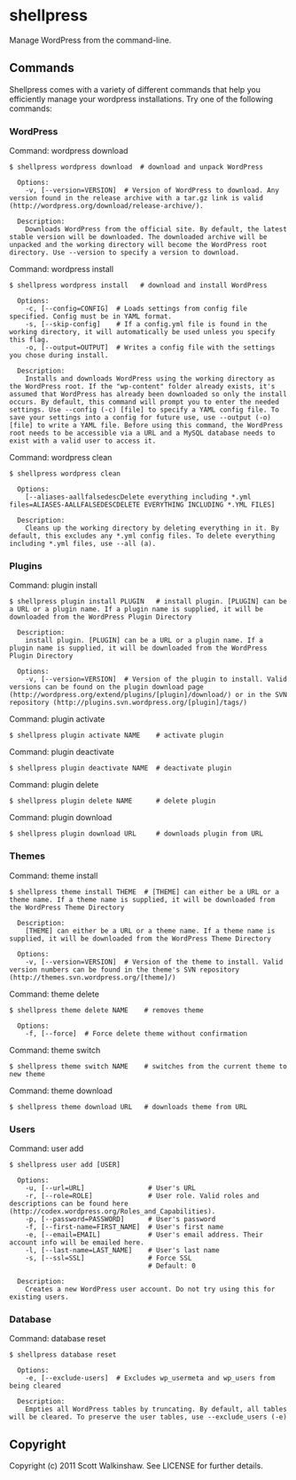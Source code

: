 # shellpress

Manage WordPress from the command-line.

## Commands

Shellpress comes with a variety of different commands that help you efficiently manage your wordpress installations. Try one of the following commands:

### WordPress

Command: wordpress download

    $ shellpress wordpress download  # download and unpack WordPress

      Options:
        -v, [--version=VERSION]  # Version of WordPress to download. Any version found in the release archive with a tar.gz link is valid (http://wordpress.org/download/release-archive/).

      Description:
        Downloads WordPress from the official site. By default, the latest stable version will be downloaded. The downloaded archive will be unpacked and the working directory will become the WordPress root directory. Use --version to specify a version to download.

Command: wordpress install

    $ shellpress wordpress install   # download and install WordPress

      Options:
        -c, [--config=CONFIG]  # Loads settings from config file specified. Config must be in YAML format.
        -s, [--skip-config]    # If a config.yml file is found in the working directory, it will automatically be used unless you specify this flag.
        -o, [--output=OUTPUT]  # Writes a config file with the settings you chose during install.

      Description:
        Installs and downloads WordPress using the working directory as the WordPress root. If the "wp-content" folder already exists, it's  assumed that WordPress has already been downloaded so only the install occurs. By default, this command will prompt you to enter the needed settings. Use --config (-c) [file] to specify a YAML config file. To save your settings into a config for future use, use --output (-o) [file] to write a YAML file. Before using this command, the WordPress root needs to be accessible via a URL and a MySQL database needs to exist with a valid user to access it.

Command: wordpress clean

    $ shellpress wordpress clean

      Options:
        [--aliases-aallfalsedescDelete everything including *.yml files=ALIASES-AALLFALSEDESCDELETE EVERYTHING INCLUDING *.YML FILES]  

      Description:
        Cleans up the working directory by deleting everything in it. By default, this excludes any *.yml config files. To delete everything including *.yml files, use --all (a).

### Plugins

Command: plugin install

    $ shellpress plugin install PLUGIN   # install plugin. [PLUGIN] can be a URL or a plugin name. If a plugin name is supplied, it will be downloaded from the WordPress Plugin Directory

      Description:
        install plugin. [PLUGIN] can be a URL or a plugin name. If a plugin name is supplied, it will be downloaded from the WordPress Plugin Directory

      Options:
        -v, [--version=VERSION]  # Version of the plugin to install. Valid versions can be found on the plugin download page (http://wordpress.org/extend/plugins/[plugin]/download/) or in the SVN repository (http://plugins.svn.wordpress.org/[plugin]/tags/)

Command: plugin activate

    $ shellpress plugin activate NAME    # activate plugin

Command: plugin deactivate

    $ shellpress plugin deactivate NAME  # deactivate plugin

Command: plugin delete

    $ shellpress plugin delete NAME      # delete plugin

Command: plugin download

    $ shellpress plugin download URL     # downloads plugin from URL


### Themes

Command: theme install

    $ shellpress theme install THEME  # [THEME] can either be a URL or a theme name. If a theme name is supplied, it will be downloaded from the WordPress Theme Directory

      Description:
        [THEME] can either be a URL or a theme name. If a theme name is supplied, it will be downloaded from the WordPress Theme Directory

      Options:
        -v, [--version=VERSION]  # Version of the theme to install. Valid version numbers can be found in the theme's SVN repository (http://themes.svn.wordpress.org/[theme]/)

Command: theme delete

    $ shellpress theme delete NAME    # removes theme

      Options:
        -f, [--force]  # Force delete theme without confirmation

Command: theme switch

    $ shellpress theme switch NAME    # switches from the current theme to new theme

Command: theme download

    $ shellpress theme download URL   # downloads theme from URL

### Users

Command: user add

    $ shellpress user add [USER]

      Options:
        -u, [--url=URL]                # User's URL
        -r, [--role=ROLE]              # User role. Valid roles and descriptions can be found here (http://codex.wordpress.org/Roles_and_Capabilities).
        -p, [--password=PASSWORD]      # User's password
        -f, [--first-name=FIRST_NAME]  # User's first name
        -e, [--email=EMAIL]            # User's email address. Their account info will be emailed here.
        -l, [--last-name=LAST_NAME]    # User's last name
        -s, [--ssl=SSL]                # Force SSL
                                       # Default: 0

      Description:
        Creates a new WordPress user account. Do not try using this for existing users.


### Database

Command: database reset

    $ shellpress database reset

      Options:
        -e, [--exclude-users]  # Excludes wp_usermeta and wp_users from being cleared

      Description:
        Empties all WordPress tables by truncating. By default, all tables will be cleared. To preserve the user tables, use --exclude_users (-e)

## Copyright

Copyright (c) 2011 Scott Walkinshaw. See LICENSE for further details.
